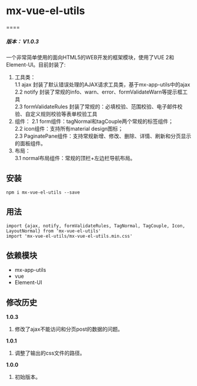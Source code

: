 # mx-vue-el-utils
====
<h5>版本： V1.0.3</h5>
一个非常简单使用的面向HTML5的WEB开发的框架模块，使用了VUE 2和Element-UI。目前封装了:

1. 工具类：<br/>
  1.1 ajax 封装了默认错误处理的AJAX请求工具类，基于mx-app-utils中的ajax<br/>
  2.2 notify 封装了常规的info、warn、error、formValidateWarn等提示框工具<br/>
  2.3 formValidateRules 封装了常规的：必填校验、范围校验、电子邮件校验、自定义规则校验等表单校验工具<br/>
2. 组件：
  2.1 form组件：tagNormal和tagCouple两个常规的标签组件；<br/>
  2.2 icon组件：支持所有material design图标；<br/>
  2.3 PaginatePane组件：支持常规新增、修改、删除、详情、刷新和分页显示的面板组件。<br/>
3. 布局：<br/>
  3.1 normal布局组件：常规的顶栏+左边栏导航布局。<br/>

## 安装
    npm i mx-vue-el-utils --save

## 用法
    import {ajax, notify, formValidateRules, TagNormal, TagCouple, Icon, LayoutNormal} from ‘mx-vue-el-utils'
    import 'mx-vue-el-utils/mx-vue-el-utils.min.css'

## 依赖模块
- mx-app-utils
- vue
- Element-UI


## 修改历史
**1.0.3**<br>
1. 修改了ajax不能访问和分页post的数据的问题。

**1.0.1**<br>
1. 调整了输出的css文件的路径。

**1.0.0**<br>
1. 初始版本。
